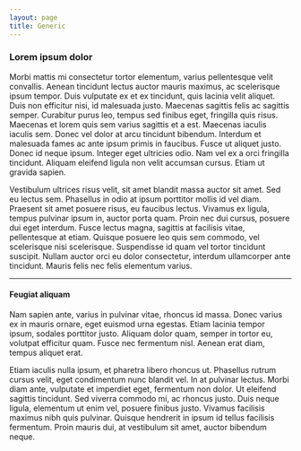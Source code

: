 ```yaml
---
layout: page
title: Generic
---
```


### Lorem ipsum dolor

Morbi mattis mi consectetur tortor elementum, varius pellentesque velit
convallis. Aenean tincidunt lectus auctor mauris maximus, ac scelerisque
ipsum tempor. Duis vulputate ex et ex tincidunt, quis lacinia velit
aliquet. Duis non efficitur nisi, id malesuada justo. Maecenas sagittis
felis ac sagittis semper. Curabitur purus leo, tempus sed finibus eget,
fringilla quis risus. Maecenas et lorem quis sem varius sagittis et a
est. Maecenas iaculis iaculis sem. Donec vel dolor at arcu tincidunt
bibendum. Interdum et malesuada fames ac ante ipsum primis in faucibus.
Fusce ut aliquet justo. Donec id neque ipsum. Integer eget ultricies
odio. Nam vel ex a orci fringilla tincidunt. Aliquam eleifend ligula non
velit accumsan cursus. Etiam ut gravida sapien.

Vestibulum ultrices risus velit, sit amet blandit massa auctor sit amet.
Sed eu lectus sem. Phasellus in odio at ipsum porttitor mollis id vel
diam. Praesent sit amet posuere risus, eu faucibus lectus. Vivamus ex
ligula, tempus pulvinar ipsum in, auctor porta quam. Proin nec dui
cursus, posuere dui eget interdum. Fusce lectus magna, sagittis at
facilisis vitae, pellentesque at etiam. Quisque posuere leo quis sem
commodo, vel scelerisque nisi scelerisque. Suspendisse id quam vel
tortor tincidunt suscipit. Nullam auctor orci eu dolor consectetur,
interdum ullamcorper ante tincidunt. Mauris felis nec felis elementum
varius.

------------------------------------------------------------------------

#### Feugiat aliquam

Nam sapien ante, varius in pulvinar vitae, rhoncus id massa. Donec
varius ex in mauris ornare, eget euismod urna egestas. Etiam lacinia
tempor ipsum, sodales porttitor justo. Aliquam dolor quam, semper in
tortor eu, volutpat efficitur quam. Fusce nec fermentum nisl. Aenean
erat diam, tempus aliquet erat.

Etiam iaculis nulla ipsum, et pharetra libero rhoncus ut. Phasellus
rutrum cursus velit, eget condimentum nunc blandit vel. In at pulvinar
lectus. Morbi diam ante, vulputate et imperdiet eget, fermentum non
dolor. Ut eleifend sagittis tincidunt. Sed viverra commodo mi, ac
rhoncus justo. Duis neque ligula, elementum ut enim vel, posuere finibus
justo. Vivamus facilisis maximus nibh quis pulvinar. Quisque hendrerit
in ipsum id tellus facilisis fermentum. Proin mauris dui, at vestibulum
sit amet, auctor bibendum neque.
